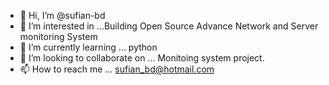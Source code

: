 - 👋 Hi, I’m @sufian-bd
- 👀 I’m interested in ...Building Open Source Advance Network and Server monitoring System
- 🌱 I’m currently learning ... python 
- 💞️ I’m looking to collaborate on ... Monitoing system project.
- 📫 How to reach me ... sufian_bd@hotmail.com

<!---
sufian-bd/sufian-bd is a ✨ special ✨ repository because its `README.md` (this file) appears on your GitHub profile.
You can click the Preview link to take a look at your changes.
--->
